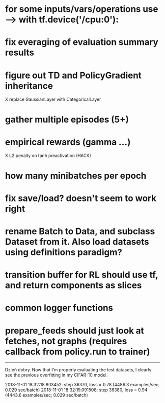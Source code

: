 # for some inputs/vars/operations use --> with tf.device('/cpu:0'):
# fix everaging of evaluation summary results
# figure out TD and PolicyGradient inheritance
X replace GaussianLayer with CategoricalLayer
# gather multiple episodes (5+)
# empirical rewards (gamma ...)
X L2 penalty on tanh preactivation (HACK)
# how many minibatches per epoch
# fix save/load?  doesn't seem to work right
# rename Batch to Data, and subclass Dataset from it.  Also load datasets using definitions paradigm?
# transition buffer for RL should use tf, and return components as slices
# common logger functions
# prepare_feeds should just look at fetches, not graphs (requires callback from policy.run to trainer)


---
Dzień dobry.  Now that I'm properly evaluating the test datasets, I clearly see the previous overfitting in my CIFAR-10 model.

2018-11-01 18:32:18.803452: step 36370, loss = 0.78 (4486.3 examples/sec; 0.029 sec/batch)
2018-11-01 18:32:19.091508: step 36380, loss = 0.94 (4443.6 examples/sec; 0.029 sec/batch)